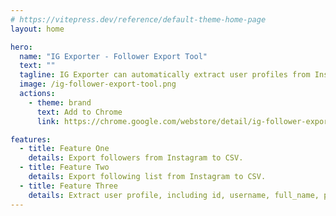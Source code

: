 ```yaml
---
# https://vitepress.dev/reference/default-theme-home-page
layout: home

hero:
  name: "IG Exporter - Follower Export Tool"
  text: ""
  tagline: IG Exporter can automatically extract user profiles from Instagram followers and following, and export them to CSV with one click.
  image: /ig-follower-export-tool.png
  actions:
    - theme: brand
      text: Add to Chrome
      link: https://chrome.google.com/webstore/detail/ig-follower-export-tool/iacchdhbljnmihoeeelcgljnajfafpkh?hl=zh-CN&authuser=0

features:
  - title: Feature One
    details: Export followers from Instagram to CSV.
  - title: Feature Two
    details: Export following list from Instagram to CSV.
  - title: Feature Three
    details: Extract user profile, including id, username, full_name, profile_url, is_verified, followed_by_you, avatar_url.
---
```


<script setup>
    import IGFollowerExportToolPricing from './components/IGFollowerExportToolPricing.vue'
    import IGFollowerExportToolFAQ from './components/IGFollowerExportToolFAQ.vue'
    import Checkout from './Checkout.vue'
</script>

<IGFollowerExportToolPricing />
<IGFollowerExportToolFAQ />
<!-- <Checkout chrome-extension-name="ig_follower_export_tool" /> -->
